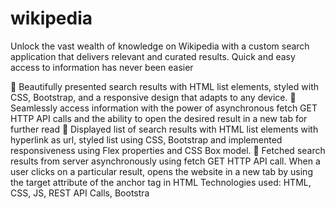 # wikipedia
Unlock the vast wealth of knowledge on Wikipedia with a custom search application that delivers relevant
and curated results. Quick and easy access to information has never been easier

 Beautifully presented search results with HTML list elements, styled with CSS, Bootstrap, and a
responsive design that adapts to any device.
 Seamlessly access information with the power of asynchronous fetch GET HTTP API calls and
the ability to open the desired result in a new tab for further read
 Displayed list of search results with HTML list elements with hyperlink as url, styled list using
CSS, Bootstrap and implemented responsiveness using Flex properties and CSS Box model.
 Fetched search results from server asynchronously using fetch GET HTTP API call. When a user
clicks on a particular result, opens the website in a new tab by using the target attribute of the
anchor tag in HTML
Technologies used: HTML, CSS, JS, REST API Calls, Bootstra
